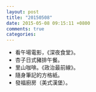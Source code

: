 ```yaml
---
layout: post
title: "20150508"
date: 2015-05-08 09:15:11 +0800
comments: true
categories: 
---
```


- 看午場電影，《深夜食堂》。
- 杏子日式豬排午餐。
- 里山咖啡。《政治最前線》。
- 隨身筆記的方格紙。
- 發福廚房（美式漢堡）。
